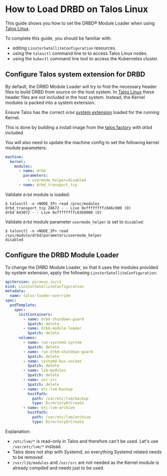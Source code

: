 # How to Load DRBD on Talos Linux

This guide shows you how to set the DRBD® Module Loader when using [Talos Linux].

To complete this guide, you should be familiar with:

* editing `LinstorSatelliteConfiguration` resources.
* using the `talosctl` command line to to access Talos Linux nodes.
* using the `kubectl` command line tool to access the Kubernetes cluster.

## Configure Talos system extension for DRBD

By default, the DRBD Module Loader will try to find the necessary header files to build DRBD from source on the host system. In [Talos Linux] these header files are not included in the host system. Instead, the Kernel modules is packed into a system extension.

Ensure Talos has the correct `drbd` [system extension](https://github.com/siderolabs/extensions) loaded for the running Kernel.

This is done by building a install image from the [talos factory](https://factory.talos.dev) with drbd included

You will also need to update the machine config to set the following kernel module parameters:

```yaml
machine:
  kernel:
    modules:
      - name: drbd
        parameters:
          - usermode_helper=disabled
      - name: drbd_transport_tcp
```

Validate `drbd` module is loaded:
```shell
$ talosctl -n <NODE_IP> read /proc/modules
drbd_transport_tcp 28672 - - Live 0xffffffffc046c000 (O)
drbd 643072 - - Live 0xffffffffc03b9000 (O)
```

Validate `drbd` module parameter `usermode_helper` is set to `disabled`:
```shell
$ talosctl -n <NODE_IP> read /sys/module/drbd/parameters/usermode_helper
disabled
```

## Configure the DRBD Module Loader

To change the DRBD Module Loader, so that it uses the modules provided by system extension, apply the following `LinstorSatelliteConfiguration`:

```yaml
apiVersion: piraeus.io/v1
kind: LinstorSatelliteConfiguration
metadata:
  name: talos-loader-override
spec:
  podTemplate:
    spec:
      initContainers:
        - name: drbd-shutdown-guard
          $patch: delete
        - name: drbd-module-loader
          $patch: delete
      volumes:
        - name: run-systemd-system
          $patch: delete
        - name: run-drbd-shutdown-guard
          $patch: delete
        - name: systemd-bus-socket
          $patch: delete
        - name: lib-modules
          $patch: delete
        - name: usr-src
          $patch: delete
        - name: etc-lvm-backup
          hostPath:
            path: /var/etc/lvm/backup
            type: DirectoryOrCreate
        - name: etc-lvm-archive
          hostPath:
            path: /var/etc/lvm/archive
            type: DirectoryOrCreate
```

Explanation:

- `/etc/lvm/*` is read-only in Talos and therefore can't be used. Let's use `/var/etc/lvm/*` instead.
- Talos does not ship with Systemd, so everything Systemd related needs to be removed
- `/usr/lib/modules` and `/usr/src` are not needed as the Kernel module is already compiled and needs just to be used.

[Talos Linux]: https://talos.dev
